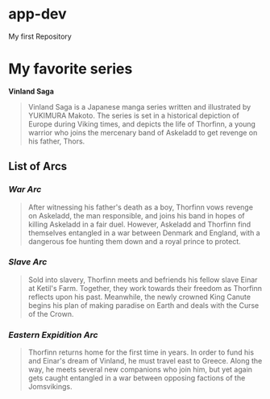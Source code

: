 # app-dev
My first Repository
# My favorite series
**Vinland Saga**
> Vinland Saga is a Japanese manga series written and illustrated by YUKIMURA Makoto. The series is set in a historical depiction of Europe during Viking times, and depicts the life of Thorfinn, a young warrior who joins the mercenary band of Askeladd to get revenge on his father, Thors.
## List of Arcs
### *War Arc*
> After witnessing his father's death as a boy, Thorfinn vows revenge on Askeladd, the man responsible, and joins his band in hopes of killing Askeladd in a fair duel. However, Askeladd and Thorfinn find themselves entangled in a war between Denmark and England, with a dangerous foe hunting them down and a royal prince to protect.
### *Slave Arc*
> Sold into slavery, Thorfinn meets and befriends his fellow slave Einar at Ketil's Farm. Together, they work towards their freedom as Thorfinn reflects upon his past. Meanwhile, the newly crowned King Canute begins his plan of making paradise on Earth and deals with the Curse of the Crown.
### *Eastern Expidition Arc*
> Thorfinn returns home for the first time in years. In order to fund his and Einar's dream of Vinland, he must travel east to Greece. Along the way, he meets several new companions who join him, but yet again gets caught entangled in a war between opposing factions of the Jomsvikings.
